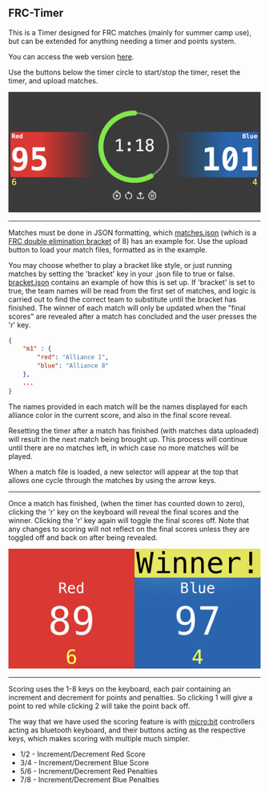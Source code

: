 ## FRC-Timer

This is a Timer designed for FRC matches (mainly for summer camp use), but can be extended for anything needing a timer and points system.

You can access the web version [here](https://netlockj.github.io/frc-timer/).

Use the buttons below the timer circle to start/stop the timer, reset the timer, and upload matches.

<img src="./images/example.png">

---

Matches must be done in JSON formatting, which [matches.json](./matches.json) (which is a [FRC double elimination bracket](https://www.chiefdelphi.com/uploads/default/original/3X/3/e/3e12925af959d0bb1ff88d7756bc47153a7198cf.png) of 8) has an example for. Use the upload button to load your match files, formatted as in the example.

You may choose whether to play a bracket like style, or just running matches by setting the 'bracket' key in your .json file to true or false. [bracket.json](./bracket.json) contains an example of how this is set up. If 'bracket' is set to true, the team names will be read from the first set of matches, and logic is carried out to find the correct team to substitute until the bracket has finished. The winner of each match will only be updated when the "final scores" are revealed after a match has concluded and the user presses the 'r' key.

```json
{
    "m1" : {
        "red": "Alliance 1",
        "blue": "Alliance 8"
    },
    ...
}
```
The names provided in each match will be the names displayed for each alliance color in the current score, and also in the final score reveal.

Resetting the timer after a match has finished (with matches data uploaded) will result in the next match being brought up. This process will continue until there are no matches left, in which case no more matches will be played.

When a match file is loaded, a new selector will appear at the top that allows one cycle through the matches by using the arrow keys.

---

Once a match has finished, (when the timer has counted down to zero), clicking the 'r' key on the keyboard will reveal the final scores and the winner. Clicking the 'r' key again will toggle the final scores off. Note that any changes to scoring will not reflect on the final scores unless they are toggled off and back on after being revealed.

<img src="./images/final-reveal.png">

---

Scoring uses the 1-8 keys on the keyboard, each pair containing an increment and decrement for points and penalties. So clicking 1 will give a point to red while clicking 2 will take the point back off.

The way that we have used the scoring feature is with [micro:bit](https://microbit.org/) controllers acting as bluetooth keyboard, and their buttons acting as the respective keys, which makes scoring with multiple much simpler. 

- 1/2 - Increment/Decrement Red Score
- 3/4 - Increment/Decrement Blue Score
- 5/6 - Increment/Decrement Red Penalties
- 7/8 - Increment/Decrement Blue Penalties

